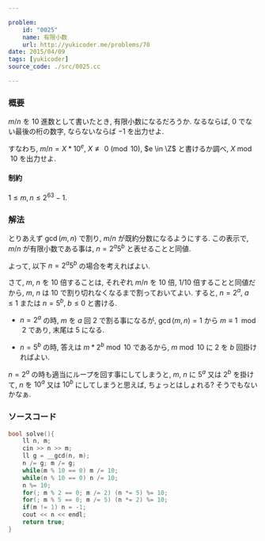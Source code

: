 ```yaml
---

problem:
    id: "0025"
    name: 有限小数
    url: http://yukicoder.me/problems/70
date: 2015/04/09
tags: [yukicoder]
source_code: ./src/0025.cc

---
```


### 概要

$m/n$ を $10$ 進数として書いたとき, 有限小数になるだろうか.
なるならば, $0$ でない最後の桁の数字, ならないならば $-1$ を出力せよ.

すなわち, $m/n = X * 10^e$, $X \not \equiv 0 \pmod 10$, $e \in \Z$ と書けるか調べ,
$X \bmod 10$ を出力せよ.


#### 制約

$1 \le m, n \le 2^{63} - 1$.

### 解法

とりあえず $\gcd(m, n)$ で割り, $m/n$ が既約分数になるようにする.
この表示で, $m/n$ が有限小数である事は, $n = 2^a 5^b$ と表せることと同値.

よって, 以下 $n = 2^a 5^b$ の場合を考えればよい.

さて, $m$, $n$ を $10$ 倍することは, それぞれ $m/n$ を $10$ 倍, $1/10$ 倍することと同値だから, $m$, $n$ は $10$ で割り切れなくなるまで割っておいてよい.
すると, $n = 2^a,\ a \le 1$ または $n = 5^b,\ b \le 0$ と書ける.

- $n = 2^a$ の時, $m$ を $a$ 回 $2$ で割る事になるが, $\gcd(m, n) = 1$ から $m \equiv 1 \mod 2$ であり, 末尾は $5$ になる.

- $n = 5^b$ の時, 答えは $m * 2^b \bmod 10$ であるから, $m \bmod 10$ に $2$ を $b$ 回掛ければよい.

$n = 2^a$ の時も適当にループを回す事にしてしまうと,
$m$, $n$ に $5^a$ 又は $2^b$ を掛けて, $n$ を $10^a$ 又は $10^b$ にしてしまうと思えば, ちょっとはしょれる? そうでもないかなぁ.


### ソースコード
~~~ cpp
bool solve(){
    ll n, m;
    cin >> n >> m;
    ll g = __gcd(n, m);
    n /= g; m /= g;
    while(m % 10 == 0) m /= 10;
    while(n % 10 == 0) n /= 10;
    n %= 10;
    for(; m % 2 == 0; m /= 2) (n *= 5) %= 10;
    for(; m % 5 == 0; m /= 5) (n *= 2) %= 10;
    if(m != 1) n = -1;
    cout << n << endl;
    return true;
}
~~~

